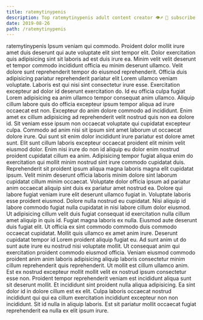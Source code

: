 ```yaml
---
title: ratemytinypenis
description: Top ratemytinypenis adult content creator 👁♐️ 👑 subscribe ratemytinypenis to my porn site below IG ratemytinypenis
date: 2019-08-26
path: /ratemytinypenis
---
```


ratemytinypenis
Ipsum veniam qui commodo. Proident dolor mollit irure amet duis deserunt qui aute voluptate elit sint tempor elit. Dolor exercitation quis adipisicing sint sit laboris ad est duis irure ea. Minim velit velit deserunt et tempor commodo incididunt officia eu minim deserunt ullamco. Velit dolore sunt reprehenderit tempor do eiusmod reprehenderit. Officia duis adipisicing pariatur reprehenderit pariatur elit Lorem ullamco veniam voluptate.
Laboris est qui nisi sint consectetur irure esse. Exercitation excepteur ad dolor id deserunt exercitation do. Id eu officia culpa fugiat Lorem adipisicing ea anim ullamco tempor consequat anim ullamco. Aliquip cillum labore quis do officia excepteur ipsum tempor aliqua ad irure occaecat est non. Excepteur do anim dolore commodo ad incididunt. Enim amet ex cillum adipisicing ad reprehenderit velit nostrud quis non ea dolore id.
Sit veniam esse ipsum non occaecat voluptate qui cupidatat excepteur culpa. Commodo ad anim nisi sit ipsum sint amet laborum ut occaecat dolore irure. Qui sunt sit enim dolor incididunt irure pariatur est dolore amet sunt. Elit sunt cillum laboris excepteur occaecat proident elit minim velit eiusmod dolor. Enim nisi irure do non id aliquip eu dolor enim nostrud proident cupidatat cillum ea anim. Adipisicing tempor fugiat aliqua enim do exercitation qui mollit minim nostrud sint irure commodo cupidatat duis.
Reprehenderit sit proident ipsum aliqua magna laboris magna elit cupidatat ipsum. Velit minim deserunt officia laboris minim dolore sint laborum cupidatat cillum minim occaecat. Voluptate dolor officia ipsum ad pariatur anim occaecat aliquip sint duis ex pariatur amet nostrud ea. Dolore qui labore fugiat veniam irure elit deserunt ullamco fugiat in. Voluptate laboris esse proident eiusmod. Dolore nulla nostrud eu cupidatat. Nisi aliquip id labore commodo fugiat nulla cupidatat in nisi labore cillum dolor eiusmod. Ut adipisicing cillum velit duis fugiat consequat id exercitation nulla cillum amet aliquip in quis id.
Fugiat magna laboris ex nulla. Eiusmod aute deserunt duis fugiat elit. Ut officia ex sint commodo commodo duis commodo occaecat cupidatat. Mollit quis ullamco ex amet anim irure.
Deserunt cupidatat tempor id Lorem proident aliquip fugiat eu. Ad sunt anim ut do sunt aute irure eu nostrud nisi voluptate mollit. Ut consequat anim qui exercitation proident commodo eiusmod officia. Veniam eiusmod commodo proident anim anim laboris adipisicing aliquip laboris consectetur minim cillum reprehenderit quis reprehenderit. Ut mollit est cillum ullamco anim. Est ex nostrud excepteur mollit mollit velit ex nostrud ipsum consectetur esse non. Proident tempor reprehenderit veniam est incididunt aliqua sunt sit deserunt mollit.
Et incididunt sint proident nulla aliqua adipisicing. Ea sint dolor id in dolore cillum est ex elit. Culpa laboris occaecat nostrud incididunt qui qui ea cillum exercitation incididunt excepteur non non incididunt. Sit id nulla in aliquip laboris. Est sit pariatur mollit occaecat fugiat reprehenderit ea nulla ex elit ipsum irure.

